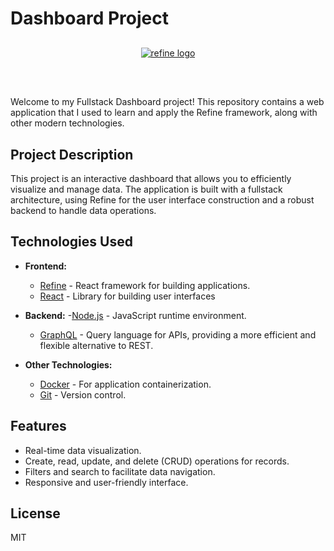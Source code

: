 # Dashboard Project

<div align="center" style="margin: 30px;">
    <a href="https://refine.dev">
    <img alt="refine logo" src="https://refine.ams3.cdn.digitaloceanspaces.com/readme/refine-readme-banner.png">
    </a>
</div>
<br/>

Welcome to my Fullstack Dashboard project! This repository contains a web application that I used to learn and apply the Refine framework, along with other modern technologies.

## Project Description

This project is an interactive dashboard that allows you to efficiently visualize and manage data. The application is built with a fullstack architecture, using Refine for the user interface construction and a robust backend to handle data operations.

## Technologies Used

- **Frontend:**
  - [Refine](https://refine.dev/) - React framework for building applications.
  - [React](https://reactjs.org/) - Library for building user interfaces

- **Backend:**
    -[Node.js](https://nodejs.org/) - JavaScript runtime environment.
    - [GraphQL](https://graphql.org/) - Query language for APIs, providing a more efficient and flexible alternative to REST.

- **Other Technologies:**
  - [Docker](https://www.docker.com/) - For application containerization.
  - [Git](https://git-scm.com/) - Version control.

## Features

- Real-time data visualization.
- Create, read, update, and delete (CRUD) operations for records.
- Filters and search to facilitate data navigation.
- Responsive and user-friendly interface.

## License

MIT
